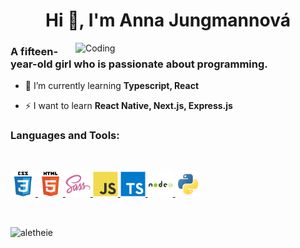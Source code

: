 <h1 align="center">Hi 👋, I'm Anna Jungmannová</h1>
<img align="right" alt="Coding" width="400" src="https://user-images.githubusercontent.com/62280849/128852791-6fb73a65-29a6-4c5e-84c5-e8372ac2bd77.gif">
<h3 align="left">A fifteen-year-old girl who is passionate about programming.</h3>


                                                 
- 🌱 I’m currently learning **Typescript, React**

- ⚡ I want to learn **React Native, Next.js, Express.js**


<p align="left">
</p>

<h3 align="left">Languages and Tools:</h3>
<br>
<p align="left"> 
  <a href="https://www.w3schools.com/css/" target="_blank" rel="noreferrer"> <img src="https://raw.githubusercontent.com/devicons/devicon/master/icons/css3/css3-original-wordmark.svg" alt="css3" width="40" height="40"/> </a> 
  <a href="https://www.w3.org/html/" target="_blank" rel="noreferrer"> <img src="https://raw.githubusercontent.com/devicons/devicon/master/icons/html5/html5-original-wordmark.svg" alt="html5" width="40" height="40"/> </a>
  <a href="https://sass-lang.com" target="_blank" rel="noreferrer"> <img src="https://raw.githubusercontent.com/devicons/devicon/master/icons/sass/sass-original.svg" alt="sass" width="40" height="40"/> </a>
  <a href="https://developer.mozilla.org/en-US/docs/Web/JavaScript" target="_blank" rel="noreferrer"> <img src="https://raw.githubusercontent.com/devicons/devicon/master/icons/javascript/javascript-original.svg" alt="javascript" width="40" height="40"/> </a>
  <a href="https://www.typescriptlang.org/" target="_blank" rel="noreferrer"> <img src="https://raw.githubusercontent.com/devicons/devicon/master/icons/typescript/typescript-original.svg" alt="typescript" width="40" height="40"/> </a>
  <a href="https://nodejs.org" target="_blank" rel="noreferrer"> <img src="https://raw.githubusercontent.com/devicons/devicon/master/icons/nodejs/nodejs-original-wordmark.svg" alt="nodejs" width="40" height="40"/> </a>
  <a href="https://www.python.org" target="_blank" rel="noreferrer"> <img src="https://raw.githubusercontent.com/devicons/devicon/master/icons/python/python-original.svg" alt="python" width="40" height="40"/> </a> 
 
 </p>
<br>
<p><img align="center" src="https://github-readme-stats.vercel.app/api/top-langs?username=aletheie&show_icons=true&locale=en&layout=compact" alt="aletheie" /></p>
